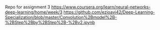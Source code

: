 Repo for assignment 3
https://www.coursera.org/learn/neural-networks-deep-learning/home/week/3
https://github.com/ezioavi42/Deep-Learning-Specialization/blob/master/Convolution%2Bmodel%2B-%2BStep%2Bby%2BStep%2B-%2Bv2.ipynb